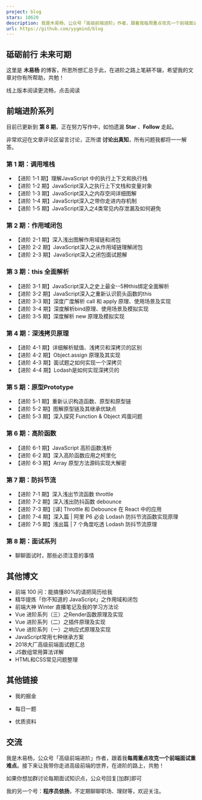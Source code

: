 ```yaml
---
project: blog
stars: 10620
description: 我是木易杨，公众号「高级前端进阶」作者，跟着我每周重点攻克一个前端面试重难点。接下来让我带你走进高级前端的世界，在进阶的路上，共勉！
url: https://github.com/yygmind/blog
---
```


砥砺前行 未来可期
---------

这里是 **木易杨** 的博客，所思所想汇总于此，在进阶之路上笔耕不辍，希望我的文章对你有所帮助，共勉！

线上版本阅读更流畅，点击阅读

  

前端进阶系列
------

目前已更新到 **第 8 期**，正在努力写作中，如怕遗漏 **Star** 、**Follow** 走起。

非常欢迎在文章评论区留言讨论，正所谓 **讨论出真知**，所有问题我都将一一解答。

  

### 第 1 期：调用堆栈

-   【进阶 1-1 期】理解JavaScript 中的执行上下文和执行栈
-   【进阶 1-2 期】JavaScript深入之执行上下文栈和变量对象
-   【进阶 1-3 期】JavaScript深入之内存空间详细图解
-   【进阶 1-4 期】JavaScript深入之带你走进内存机制
-   【进阶 1-5 期】JavaScript深入之4类常见内存泄漏及如何避免

  

### 第 2 期：作用域闭包

-   【进阶 2-1 期】深入浅出图解作用域链和闭包
-   【进阶 2-2 期】JavaScript深入之从作用域链理解闭包
-   【进阶 2-3 期】JavaScript深入之闭包面试题解

  

### 第 3 期：this 全面解析

-   【进阶 3-1 期】JavaScript深入之史上最全--5种this绑定全面解析
-   【进阶 3-2 期】JavaScript深入之重新认识箭头函数的this
-   【进阶 3-3 期】深度广度解析 call 和 apply 原理、使用场景及实现
-   【进阶 3-4 期】深度解析bind原理、使用场景及模拟实现
-   【进阶 3-5 期】深度解析 new 原理及模拟实现

  

### 第 4 期：深浅拷贝原理

-   【进阶 4-1 期】详细解析赋值、浅拷贝和深拷贝的区别
-   【进阶 4-2 期】Object.assign 原理及其实现
-   【进阶 4-3 期】面试题之如何实现一个深拷贝
-   【进阶 4-4 期】Lodash是如何实现深拷贝的

  

### 第 5 期：原型Prototype

-   【进阶 5-1 期】重新认识构造函数、原型和原型链
-   【进阶 5-2 期】图解原型链及其继承优缺点
-   【进阶 5-3 期】深入探究 Function & Object 鸡蛋问题

  

### 第 6 期：高阶函数

-   【进阶 6-1 期】JavaScript 高阶函数浅析
-   【进阶 6-2 期】深入高阶函数应用之柯里化
-   【进阶 6-3 期】Array 原型方法源码实现大解密

  

### 第 7 期：防抖节流

-   【进阶 7-1 期】深入浅出节流函数 throttle
-   【进阶 7-2 期】深入浅出防抖函数 debounce
-   【进阶 7-3 期】\[译\] Throttle 和 Debounce 在 React 中的应用
-   【进阶 7-4 期】深入篇 | 阿里 P6 必会 Lodash 防抖节流函数实现原理
-   【进阶 7-5 期】浅出篇 | 7 个角度吃透 Lodash 防抖节流原理

  

### 第 8 期：面试系列

-   聊聊面试时，那些必须注意的事情

  

其他博文
----

-   前端 100 问：能搞懂80%的请把简历给我
-   精华提炼「你不知道的 JavaScript」之作用域和闭包
-   前端大神 Winter 直播笔记及我的学习方法论
-   Vue 进阶系列（三）之Render函数原理及实现
-   Vue 进阶系列（二）之插件原理及实现
-   Vue 进阶系列（一）之响应式原理及实现
-   JavaScript常用七种继承方案
-   2018大厂高级前端面试题汇总
-   JS数组常用算法详解
-   HTML和CSS常见问题整理

  

其他链接
----

-   我的掘金
    
-   每日一题
    
-   优质资料
    

  

交流
--

我是木易杨，公众号「高级前端进阶」作者，跟着我**每周重点攻克一个前端面试重难点**。接下来让我带你走进高级前端的世界，在进阶的路上，共勉！

如果你想加群讨论每期面试知识点，公众号回复\[加群\]即可

我的另一个号：**程序员依扬**，不定期聊聊职场、理财等，欢迎关注。
